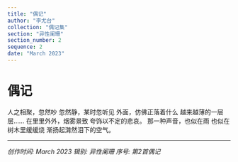 ```yaml
---
title: "偶记"
author: "李尤台"
collection: "偶记集"
section: "异性阑珊"
section_number: 2
sequence: 2
date: "March 2023"
---
```


# 偶记

人之相聚，忽然吵
忽然静，某时忽听见
外面，仿佛正落着什么
越来越薄的一层层……
在里里外外，烟雾景致
夸饰以不定的悲哀。
那一种声音，也似在雨
也似在树木里缓缓烧
渐扬起潸然泪下的空气。

---
*创作时间: March 2023*
*辑别: 异性阑珊*
*序号: 第2首偶记*
